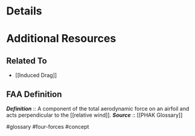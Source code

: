 # Details

# Additional Resources

## Related To
- [[Induced Drag]]

## FAA Definition
***Definition***    :: A component of the total aerodynamic force on an airfoil and acts perpendicular to the [[relative wind]].
***Source***         :: [[PHAK Glossary]]

#glossary #four-forces #concept